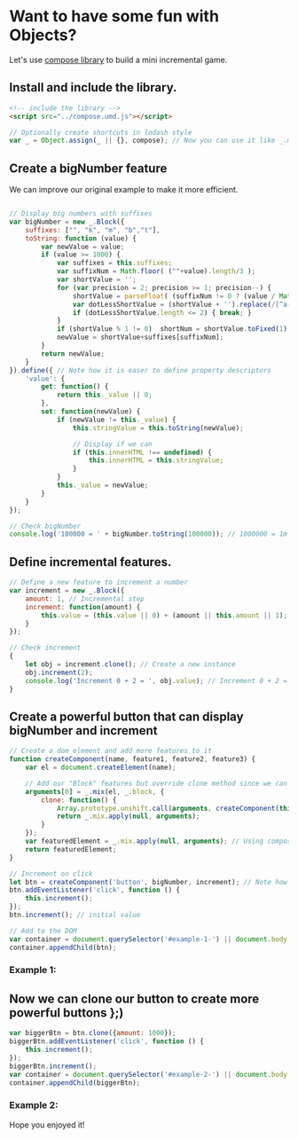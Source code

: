 # Want to have some fun with Objects? 

Let's use [compose library](index.html) to  build a mini incremental game.


## Install and include the library.

```html
<!-- include the library -->
<script src="../compose.umd.js"></script>
```

```javascript
// Optionally create shortcuts in lodash style 
var _ = Object.assign(_ || {}, compose); // Now you can use it like _.mix(...)  _.clone(...)  new _.Block(...) _.block

```

## Create a bigNumber feature

We can improve our original example to make it more efficient.

```javascript

// Display big numbers with suffixes
var bigNumber = new _.Block({
	suffixes: ["", "k", "m", "b","t"],
	toString: function (value) {
		var newValue = value;
		if (value >= 1000) {
			var suffixes = this.suffixes;
			var suffixNum = Math.floor( (""+value).length/3 );
			var shortValue = '';
			for (var precision = 2; precision >= 1; precision--) {
				shortValue = parseFloat( (suffixNum != 0 ? (value / Math.pow(1000,suffixNum) ) : value).toPrecision(precision));
				var dotLessShortValue = (shortValue + '').replace(/[^a-zA-Z 0-9]+/g,'');
				if (dotLessShortValue.length <= 2) { break; }
			}
			if (shortValue % 1 != 0)  shortNum = shortValue.toFixed(1);
			newValue = shortValue+suffixes[suffixNum];
		}
		return newValue;
	}
}).define({ // Note how it is easer to define property descriptors
	'value': {
		get: function() {
			return this._value || 0;
		},
		set: function(newValue) {
			if (newValue != this._value) {
				this.stringValue = this.toString(newValue);

				// Display if we can 
				if (this.innerHTML !== undefined) {
					this.innerHTML = this.stringValue;
				} 
			}
			this._value = newValue;
		}
	}
});

// Check bigNumber
console.log('100000 = ' + bigNumber.toString(100000)); // 1000000 = 1m 
```
## Define incremental features.
```javascript
// Define a new feature to increment a number
var increment = new _.Block({
	amount: 1, // Incremental step
	increment: function(amount) {
		this.value = (this.value || 0) + (amount || this.amount || 1);
	}
});

// Check increment
{
	let obj = increment.clone(); // Create a new instance 
	obj.increment(2);
	console.log('Increment 0 + 2 = ', obj.value); // Increment 0 + 2 = 2
}
```

## Create a powerful button that can display  bigNumber and increment
```javascript
// Create a dom element and add more features to it
function createComponent(name, feature1, feature2, feature3) {
	var el = document.createElement(name);

	// Add our "Block" features but override clone method since we can't inherit directly from DOM elements
	arguments[0] = _.mix(el, _.block, {
		clone: function() {
			Array.prototype.unshift.call(arguments, createComponent(this.tagName, this));
			return _.mix.apply(null, arguments);
		}
	});
	var featuredElement = _.mix.apply(null, arguments); // Using composition to add features to the DOM element
	return featuredElement;
}

// Increment on click
let btn = createComponent('button', bigNumber, increment); // Note how easy we can create more powerful DOM elements
btn.addEventListener('click', function () {
	this.increment();
});
btn.increment(); // initial value

// Add to the DOM
var container = document.querySelector('#example-1-') || document.body;
container.appendChild(btn);
```

### Example 1: 

## Now we can clone our button to create more powerful buttons };)
```javascript
var biggerBtn = btn.clone({amount: 1000}); 
biggerBtn.addEventListener('click', function () {
	this.increment();
});
biggerBtn.increment();
var container = document.querySelector('#example-2-') || document.body;
container.appendChild(biggerBtn);
```

### Example 2: 

Hope you enjoyed it!